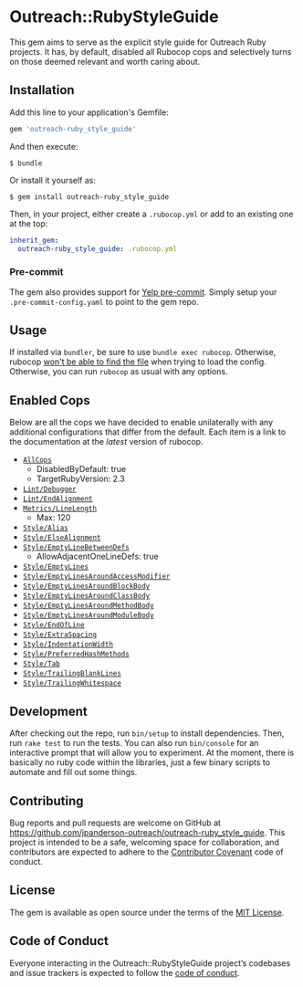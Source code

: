 # Outreach::RubyStyleGuide

This gem aims to serve as the explicit style guide for Outreach Ruby projects. It has, by default, disabled all Rubocop cops and selectively turns on those deemed relevant and worth caring about.

## Installation

Add this line to your application's Gemfile:

```ruby
gem 'outreach-ruby_style_guide'
```

And then execute:

    $ bundle

Or install it yourself as:

    $ gem install outreach-ruby_style_guide

Then, in your project, either create a `.rubocop.yml` or add to an existing one at the top:

```yaml
inherit_gem:
  outreach-ruby_style_guide: .rubocop.yml
```

### Pre-commit

The gem also provides support for [Yelp pre-commit](http://pre-commit.com/). Simply setup your `.pre-commit-config.yaml` to point to the gem repo.

## Usage

If installed via `bundler`, be sure to use `bundle exec rubocop`. Otherwise, rubocop [won't be able to find the file](http://rubocop.readthedocs.io/en/latest/configuration/#inheriting-configuration-from-a-dependency-gem) when trying to load the config. Otherwise, you can run `rubocop` as usual with any options.

## Enabled Cops

Below are all the cops we have decided to enable unilaterally with any additional configurations that differ from the default. Each item is a link to the documentation at the _latest_ version of rubocop.

* [`AllCops`](http://rubocop.readthedocs.io/en/latest/cops/)
  * DisabledByDefault: true
  * TargetRubyVersion: 2.3
* [`Lint/Debugger`](http://rubocop.readthedocs.io/en/latest/cops_lint/#lintdebugger)
* [`Lint/EndAlignment`](http://rubocop.readthedocs.io/en/latest/cops_lint/#lintendalignment)
* [`Metrics/LineLength`](http://rubocop.readthedocs.io/en/latest/cops_metrics/#metricslinelength)
  * Max: 120
* [`Style/Alias`](http://rubocop.readthedocs.io/en/latest/cops_style/#stylealias)
* [`Style/ElseAlignment`](http://rubocop.readthedocs.io/en/latest/cops_layout/#styleelsealignment)
* [`Style/EmptyLineBetweenDefs`](http://rubocop.readthedocs.io/en/latest/cops_layout/#styleemptylinebetweendefs)
  * AllowAdjacentOneLineDefs: true
* [`Style/EmptyLines`](http://rubocop.readthedocs.io/en/latest/cops_layout/#styleemptylines)
* [`Style/EmptyLinesAroundAccessModifier`](http://rubocop.readthedocs.io/en/latest/cops_layout/#styleemptylinesaroundaccessmodifier)
* [`Style/EmptyLinesAroundBlockBody`](http://rubocop.readthedocs.io/en/latest/cops_layout/#styleemptylinesaroundblockbody)
* [`Style/EmptyLinesAroundClassBody`](http://rubocop.readthedocs.io/en/latest/cops_layout/#styleemptylinesaroundclassbody)
* [`Style/EmptyLinesAroundMethodBody`](http://rubocop.readthedocs.io/en/latest/cops_layout/#styleemptylinesaroundmethodbody)
* [`Style/EmptyLinesAroundModuleBody`](http://rubocop.readthedocs.io/en/latest/cops_layout/#styleemptylinesaroundmodulebody)
* [`Style/EndOfLine`](http://rubocop.readthedocs.io/en/latest/cops_layout/#styleendofline)
* [`Style/ExtraSpacing`](http://rubocop.readthedocs.io/en/latest/cops_layout/#styleextraspacing)
* [`Style/IndentationWidth`](http://rubocop.readthedocs.io/en/latest/cops_layout/#styleindentationwidth)
* [`Style/PreferredHashMethods`](http://rubocop.readthedocs.io/en/latest/cops_style/#stylepreferredhashmethods)
* [`Style/Tab`](http://rubocop.readthedocs.io/en/latest/cops_layout/#styletab)
* [`Style/TrailingBlankLines`](http://rubocop.readthedocs.io/en/latest/cops_layout/#styletrailingblanklines)
* [`Style/TrailingWhitespace`](http://rubocop.readthedocs.io/en/latest/cops_layout/#styletrailingwhitespace)

## Development

After checking out the repo, run `bin/setup` to install dependencies. Then, run `rake test` to run the tests. You can also run `bin/console` for an interactive prompt that will allow you to experiment. At the moment, there is basically no ruby code within the libraries, just a few binary scripts to automate and fill out some things.

## Contributing

Bug reports and pull requests are welcome on GitHub at https://github.com/jpanderson-outreach/outreach-ruby_style_guide. This project is intended to be a safe, welcoming space for collaboration, and contributors are expected to adhere to the [Contributor Covenant](http://contributor-covenant.org) code of conduct.

## License

The gem is available as open source under the terms of the [MIT License](http://opensource.org/licenses/MIT).

## Code of Conduct

Everyone interacting in the Outreach::RubyStyleGuide project’s codebases and issue trackers is expected to follow the [code of conduct](https://github.com/jpanderson-outreach/outreach-ruby_style_guide/blob/master/CODE_OF_CONDUCT.md).
